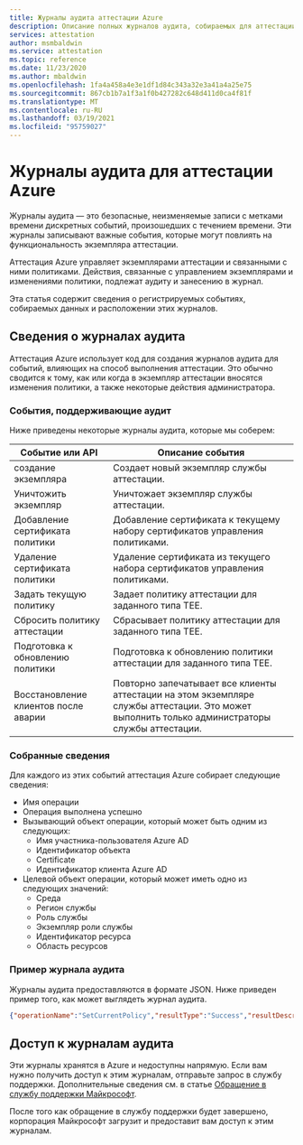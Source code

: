 ```yaml
---
title: Журналы аудита аттестации Azure
description: Описание полных журналов аудита, собираемых для аттестации Azure
services: attestation
author: msmbaldwin
ms.service: attestation
ms.topic: reference
ms.date: 11/23/2020
ms.author: mbaldwin
ms.openlocfilehash: 1fa4a458a4e3e1df1d84c343a32e3a41a4a25e75
ms.sourcegitcommit: 867cb1b7a1f3a1f0b427282c648d411d0ca4f81f
ms.translationtype: MT
ms.contentlocale: ru-RU
ms.lasthandoff: 03/19/2021
ms.locfileid: "95759027"
---
```

# <a name="audit-logs-for-azure-attestation"></a>Журналы аудита для аттестации Azure

Журналы аудита — это безопасные, неизменяемые записи с метками времени дискретных событий, произошедших с течением времени. Эти журналы записывают важные события, которые могут повлиять на функциональность экземпляра аттестации.

Аттестация Azure управляет экземплярами аттестации и связанными с ними политиками. Действия, связанные с управлением экземплярами и изменениями политики, подлежат аудиту и занесению в журнал.

Эта статья содержит сведения о регистрируемых событиях, собираемых данных и расположении этих журналов.

## <a name="about-audit-logs"></a>Сведения о журналах аудита

Аттестация Azure использует код для создания журналов аудита для событий, влияющих на способ выполнения аттестации. Это обычно сводится к тому, как или когда в экземпляр аттестации вносятся изменения политики, а также некоторые действия администратора.

### <a name="auditable-events"></a>События, поддерживающие аудит
Ниже приведены некоторые журналы аудита, которые мы соберем:

|     Событие или API                              |     Описание события                                                                         |
|--------------------------------------------|-----------------------------------------------------------------------------------------------|
|     создание экземпляра                        |     Создает новый экземпляр службы аттестации. |
|     Уничтожить экземпляр                       |     Уничтожает экземпляр службы аттестации. |
|     Добавление сертификата политики                 |     Добавление сертификата к текущему набору сертификатов управления политиками. |
|     Удаление сертификата политики              |     Удаление сертификата из текущего набора сертификатов управления политиками. |
|     Задать текущую политику                     |     Задает политику аттестации для заданного типа TEE. |
|     Сбросить политику аттестации               |     Сбрасывает политику аттестации для заданного типа TEE. |
|     Подготовка к обновлению политики               |     Подготовка к обновлению политики аттестации для заданного типа TEE. |
|     Восстановление клиентов после аварии       |     Повторно запечатывает все клиенты аттестации на этом экземпляре службы аттестации. Это может выполнить только администраторы службы аттестации. |

### <a name="collected--information"></a>Собранные сведения
Для каждого из этих событий аттестация Azure собирает следующие сведения:

- Имя операции
- Операция выполнена успешно
- Вызывающий объект операции, который может быть одним из следующих:
    - Имя участника-пользователя Azure AD
    - Идентификатор объекта
    - Certificate
    - Идентификатор клиента Azure AD
- Целевой объект операции, который может иметь одно из следующих значений:
    - Среда
    - Регион службы
    - Роль службы
    - Экземпляр роли службы
    - Идентификатор ресурса
    - Область ресурсов

### <a name="sample-audit-log"></a>Пример журнала аудита

Журналы аудита предоставляются в формате JSON. Ниже приведен пример того, как может выглядеть журнал аудита.

```json
{"operationName":"SetCurrentPolicy","resultType":"Success","resultDescription":null,"auditEventCategory":["ApplicationManagement"],"nCloud":null,"requestId":null,"callerIpAddress":null,"callerDisplayName":null,"callerIdentities":[{"callerIdentityType":"ObjectID","callerIdentity":"<some object ID>"},{"callerIdentityType":"TenantId","callerIdentity":"<some tenant ID>"}],"targetResources":[{"targetResourceType":"Environment","targetResourceName":"PublicCloud"},{"targetResourceType":"ServiceRegion","targetResourceName":"EastUS2"},{"targetResourceType":"ServiceRole","targetResourceName":"AttestationRpType"},{"targetResourceType":"ServiceRoleInstance","targetResourceName":"<some service role instance>"},{"targetResourceType":"ResourceId","targetResourceName":"/subscriptions/<some subscription ID>/resourceGroups/<some resource group name>/providers/Microsoft.Attestation/attestationProviders/<some instance name>"},{"targetResourceType":"ResourceRegion","targetResourceName":"EastUS2"}],"ifxAuditFormat":"Json","env_ver":"2.1","env_name":"#Ifx.AuditSchema","env_time":"2020-11-23T18:23:29.9427158Z","env_epoch":"MKZ6G","env_seqNum":1277,"env_popSample":0.0,"env_iKey":null,"env_flags":257,"env_cv":"##00000000-0000-0000-0000-000000000000_00000000-0000-0000-0000-000000000000_00000000-0000-0000-0000-000000000000","env_os":null,"env_osVer":null,"env_appId":null,"env_appVer":null,"env_cloud_ver":"1.0","env_cloud_name":null,"env_cloud_role":null,"env_cloud_roleVer":null,"env_cloud_roleInstance":null,"env_cloud_environment":null,"env_cloud_location":null,"env_cloud_deploymentUnit":null}
```

## <a name="access-audit-logs"></a>Доступ к журналам аудита

Эти журналы хранятся в Azure и недоступны напрямую. Если вам нужно получить доступ к этим журналам, отправьте запрос в службу поддержки. Дополнительные сведения см. в статье [Обращение в службу поддержки Майкрософт](https://azure.microsoft.com/support/options/). 

После того как обращение в службу поддержки будет завершено, корпорация Майкрософт загрузит и предоставит вам доступ к этим журналам.
